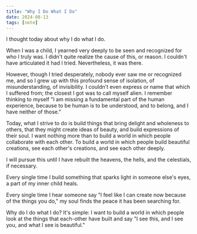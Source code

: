 ```yaml
---
title: "Why I Do What I Do"
date: 2024-08-13
tags: [note]
---
```


I thought today about why I do what I do.

When I was a child, I yearned very deeply to be seen and recognized for who I truly was.
I didn't quite realize the cause of this, or reason.
I couldn't have articulated it had I tried.
Nevertheless, it was there.

However, though I tried desperately, nobody ever saw me or recognized me, and so I grew up with this profound sense of isolation, of misunderstanding, of invisibility.
I couldn't even express or name that which I suffered from; the closest I got was to call myself alien.
I remember thinking to myself "I am missing a fundamental part of the human experience, because to be human is to be understood, and to belong, and I have neither of those."

Today, what I strive to do is build things that bring delight and wholeness to others, that they might create ideas of beauty, and build expressions of their soul.
I want nothing more than to build a world in which people collaborate with each other.
To build a world in which people build beautiful creations, see each other's creations, and see each other deeply.

I will pursue this until I have rebuilt the heavens, the hells, and the celestials, if necessary.

Every single time I build something that sparks light in someone else's eyes, a part of my inner child heals.

Every single time I hear someone say "I feel like I can create now because of the things you do," my soul finds the peace it has been searching for.

Why do I do what I do? It's simple: I want to build a world in which people look at the things that each-other have built and say "I see this, and I see you, and what I see is beautiful."
